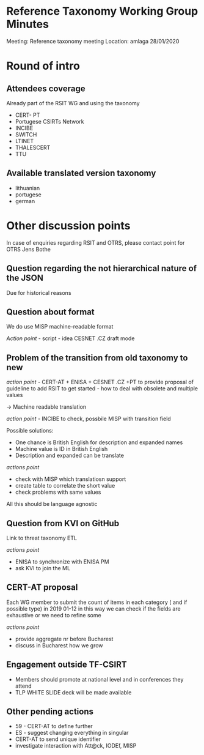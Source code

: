 # Reference Taxonomy Working Group Minutes

Meeting: Reference taxonomy meeting Location: amlaga 28/01/2020

# Round of intro

## Attendees coverage  
Already part of the RSIT WG and using the taxonomy
- CERT- PT
- Portugese CSIRTs Network
- INCIBE
- SWITCH
- LTINET
- THALESCERT
- TTU
## Available translated version taxonomy
- lithuanian 
- portugese   
- german

# Other discussion points 
In case of enquiries regarding RSIT and OTRS, please contact point for OTRS Jens Bothe

## Question regarding the not hierarchical nature of the JSON
Due for historical reasons
## Question about format
We do use MISP machine-readable format

*Action point* - script - idea CESNET .CZ draft mode

## Problem of the transition from old taxonomy to new
*action point* - CERT-AT + ENISA + CESNET .CZ +PT  to provide proposal of guideline to add RSIT to get started - how to deal with obsolete and multiple values

-> Machine readable translation

*action point* - INCIBE to check, possbile MISP with transition field

Possible solutions:
- One chance is British English for description and expanded names 
- Machine value is ID in British English
- Description and expanded can be translate

*actions point* 
- check with MISP which translatiosn support
- create table to correlate the short value
- check problems with same values

All this should be language agnostic 

## Question from KVI on GitHub
Link to threat taxonomy ETL 

*actions point* 

- ENISA to synchronize with ENISA PM
- ask KVI to join the ML

## CERT-AT proposal
Each WG member to submit the count of items in each category ( and if possible type) in 2019 01-12
in this way we can check if the fields are exhaustive or we need to refine some

*actions point* 
- provide aggregate nr before Bucharest
- discuss in Bucharest how we grow

## Engagement outside TF-CSIRT
- Members should promote at national level and in conferences they attend
- TLP WHITE SLIDE deck will be made available
## Other pending actions 
-	59 - CERT-AT to define further
-	ES - suggest changing everything in singular
-	CERT-AT to send unique identifier 
-	investigate interaction with Att@ck, IODEf, MISP  
